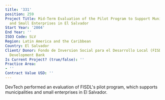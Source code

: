 ```yaml
---
title: '331'
position: 259
Project Title: Mid-Term Evaluation of the Pilot Program to Support Municipalities
  and Small Enterprises in El Salvador
Start Year: '2004'
End Year: ''
ISO3 Code: SLV
Region: Latin America and the Caribbean
Country: El Salvador
Client/ Donor: Fondo de Inversion Social para el Desarrollo Local (FISDL)/Inter-American
  Development Bank
Is Current Project? (true/false): ''
Practice Area:
- ''
Contract Value USD: ''
---
```


DevTech performed an evaluation of FISDL's pilot program, which supports municipalities and small enterprises in El Salvador.